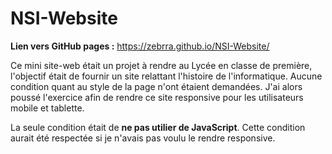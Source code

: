# NSI-Website
**Lien vers GitHub pages :** https://zebrra.github.io/NSI-Website/

Ce mini site-web était un projet à rendre au Lycée en classe de première, l'objectif était de fournir un site relattant l'histoire de l'informatique.
Aucune condition quant au style de la page n'ont étaient demandées. J'ai alors poussé l'exercice afin de rendre ce site responsive pour les utilisateurs mobile et tablette.

La seule condition était de **ne pas utilier de JavaScript**. Cette condition aurait été respectée si je n'avais pas voulu le rendre responsive.
